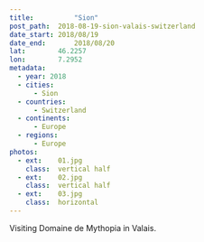 ```yaml
---
title:			"Sion"
post_path:	2018-08-19-sion-valais-switzerland
date_start:	2018/08/19
date_end:		2018/08/20
lat:        46.2257
lon:        7.2952
metadata:
  - year: 2018
  - cities:
      - Sion
  - countries:
      - Switzerland
  - continents:
      - Europe
  - regions:
      - Europe
photos:
  - ext:    01.jpg
    class:  vertical half
  - ext:    02.jpg
    class:  vertical half
  - ext:    03.jpg
    class:  horizontal
---
```

Visiting Domaine de Mythopia in Valais.